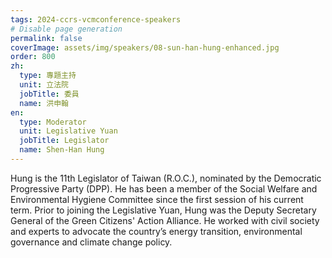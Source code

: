 ```yaml
---
tags: 2024-ccrs-vcmconference-speakers
# Disable page generation
permalink: false
coverImage: assets/img/speakers/08-sun-han-hung-enhanced.jpg
order: 800
zh:
  type: 專題主持
  unit: 立法院
  jobTitle: 委員
  name: 洪申翰
en:
  type: Moderator
  unit: Legislative Yuan
  jobTitle: Legislator
  name: Shen-Han Hung
---
```


Hung is the 11th Legislator of Taiwan (R.O.C.), nominated by the Democratic Progressive Party (DPP). He has been a member of the Social Welfare and Environmental Hygiene Committee since the first session of his current term. Prior to joining the Legislative Yuan, Hung was the Deputy Secretary General of the Green Citizens' Action Alliance. He worked with civil society and experts to advocate the country’s energy transition, environmental governance and climate change policy.
